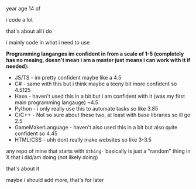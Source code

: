 year age 14 of

i code a lot

that's about all i do

i mainly code in what i need to use

**Programming langanges im confident in from a scale of 1-5 (completely has no meaing, doesn't mean i am a master just means i can work with it if needed):**
- JS/TS - im pretty confident maybe like a 4.5
- C# - same with this but i think maybe a teeny bit more confident so 4.5125
- Haxe - haven't used this in a bit but i am confident with it (was my first main programming langauge) ~4.5
- Python - i only really use this to automate tasks so like 3.85
- C/C++ - Not so sure about these two, at least with base libraries so ill go 2.5
- GameMakerLanguage - haven't also used this in a bit but also quite confident so 4.45
- HTML/CSS - uhh dont really make websites so like 3-3.5
<!--conflicted on whether to add gbz80 or not-->

any repo of mine that starts with `Xthing-` basically is just a "random" thing in X that i did/am doing (not likely doing)

that's about it

maybe i should add more, that's for later
